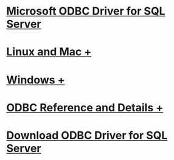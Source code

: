 # [Microsoft ODBC Driver for SQL Server](microsoft-odbc-driver-for-sql-server.md)

# [Linux and Mac +](./linux-mac/system-requirements.md)
# [Windows +](./windows/microsoft-odbc-driver-for-sql-server-on-windows.md)

# [ODBC Reference and Details +](../../odbc/microsoft-open-database-connectivity-odbc.md)
# [Download ODBC Driver for SQL Server](download-odbc-driver-for-sql-server.md)

